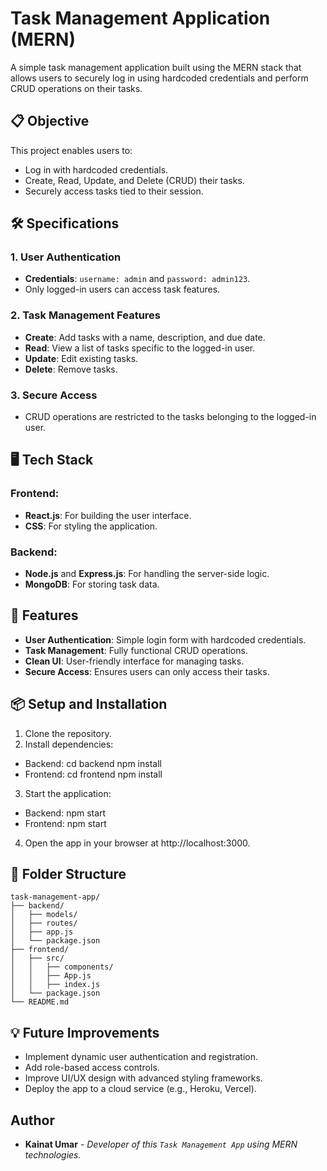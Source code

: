 # Task Management Application (MERN)

A simple task management application built using the MERN stack that allows users to securely log in using hardcoded credentials and perform CRUD operations on their tasks.

## 📋 Objective

This project enables users to:
- Log in with hardcoded credentials.
- Create, Read, Update, and Delete (CRUD) their tasks.
- Securely access tasks tied to their session.

## 🛠️ Specifications

### 1. **User Authentication**
- **Credentials**: `username: admin` and `password: admin123`.
- Only logged-in users can access task features.

### 2. **Task Management Features**
- **Create**: Add tasks with a name, description, and due date.
- **Read**: View a list of tasks specific to the logged-in user.
- **Update**: Edit existing tasks.
- **Delete**: Remove tasks.

### 3. **Secure Access**
- CRUD operations are restricted to the tasks belonging to the logged-in user.

## 🖥️ Tech Stack

### Frontend:
- **React.js**: For building the user interface.
- **CSS**: For styling the application.

### Backend:
- **Node.js** and **Express.js**: For handling the server-side logic.
- **MongoDB**: For storing task data.

## 🚀 Features

- **User Authentication**: Simple login form with hardcoded credentials.
- **Task Management**: Fully functional CRUD operations.
- **Clean UI**: User-friendly interface for managing tasks.
- **Secure Access**: Ensures users can only access their tasks.

## 📦 Setup and Installation

1. Clone the repository.
2. Install dependencies:
- Backend:
  cd backend
  npm install
- Frontend:
  cd frontend
  npm install
3. Start the application:
- Backend:
  npm start
- Frontend:
  npm start
4. Open the app in your browser at http://localhost:3000.

## 📁 Folder Structure
```
task-management-app/
├── backend/
│   ├── models/
│   ├── routes/
│   ├── app.js
│   └── package.json
├── frontend/
│   ├── src/
│   │   ├── components/
│   │   ├── App.js
│   │   ├── index.js
│   └── package.json
└── README.md
```

## 💡 Future Improvements
- Implement dynamic user authentication and registration.
- Add role-based access controls.
- Improve UI/UX design with advanced styling frameworks.
- Deploy the app to a cloud service (e.g., Heroku, Vercel).

## Author
- **Kainat Umar** - *Developer of this `Task Management App` using MERN technologies.*
